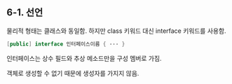 ## 6-1. 선언

물리적 형태는 클래스와 동일함. 하지만 class 키워드 대신 interface 키워드를 사용함.

```java
[public] interface 인터페이스이름 { ··· }
```

인터페이스는 상수 필드와 추상 메소드만을 구성 멤버로 가짐.

객체로 생성할 수 없기 때문에 생성자를 가지지 않음.